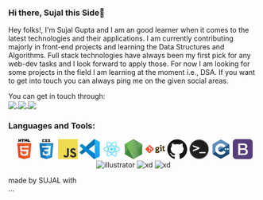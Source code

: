 


### Hi there, Sujal  this Side👋



Hey folks!, I'm Sujal Gupta and I am an good learner when it comes to the latest technologies and their applications. 
I am currently contributing majorly in front-end projects and learning the Data Structures and Algorithms. Full stack technologies have always been my first pick
for any web-dev tasks and I look forward to apply those. For now I am looking for some projects in the field I am learning at the moment i.e., DSA. If you want to
get into touch you can always ping me on the given social areas.

 You can get in touch through: 
  <br>
<a href="https://www.linkedin.com/in/sujal-gupta-436752201/" rel="nofollow">
  <img align='center' src="https://img.icons8.com/color/48/000000/linkedin-circled--v1.png"/>
</a>
 <a href="https://www.instagram.com/sujalgupta628//" rel="nofollw">
  <img align='center' src="https://img.icons8.com/color/48/000000/instagram-new--v1.png"/>
</a>
<a href="https://www.facebook.com/profile.php?id=100056035449144" rel="nofollw">
  <img align='center' src="https://img.icons8.com/color/48/000000/facebook-new.png"/>
</a>




### Languages and Tools:

<div align="center">


<img  alt="HTML5" width="40px" src="https://raw.githubusercontent.com/github/explore/80688e429a7d4ef2fca1e82350fe8e3517d3494d/topics/html/html.png" />
<img alt="CSS3" width="40px" src="https://raw.githubusercontent.com/github/explore/80688e429a7d4ef2fca1e82350fe8e3517d3494d/topics/css/css.png" />
<img alt="JavaScript" width="40px" src="https://raw.githubusercontent.com/github/explore/80688e429a7d4ef2fca1e82350fe8e3517d3494d/topics/javascript/javascript.png" />
 <img alt="Visual Studio Code" width="40px" src="https://raw.githubusercontent.com/github/explore/80688e429a7d4ef2fca1e82350fe8e3517d3494d/topics/visual-studio-code/visual-studio-code.png" />
<img alt="React" width="40px" src="https://raw.githubusercontent.com/github/explore/80688e429a7d4ef2fca1e82350fe8e3517d3494d/topics/react/react.png" />
<img  alt="Node.js" width="40px" src="https://raw.githubusercontent.com/github/explore/80688e429a7d4ef2fca1e82350fe8e3517d3494d/topics/nodejs/nodejs.png" />
<img  alt="Git" width="40px" src="https://raw.githubusercontent.com/github/explore/80688e429a7d4ef2fca1e82350fe8e3517d3494d/topics/git/git.png" />
<img  alt="GitHub" width="40px" src="https://raw.githubusercontent.com/github/explore/78df643247d429f6cc873026c0622819ad797942/topics/github/github.png" />
<img  alt="Terminal" width="40px" src="https://raw.githubusercontent.com/github/explore/80688e429a7d4ef2fca1e82350fe8e3517d3494d/topics/terminal/terminal.png" />
<img  alt="C++" width="40px" src="https://raw.githubusercontent.com/github/explore/80688e429a7d4ef2fca1e82350fe8e3517d3494d/topics/cpp/cpp.png" />
<img  alt="bootstrap" width="40px" src="https://raw.githubusercontent.com/github/explore/80688e429a7d4ef2fca1e82350fe8e3517d3494d/topics/bootstrap/bootstrap.png" />



<img  src="https://www.vectorlogo.zone/logos/adobe_illustrator/adobe_illustrator-icon.svg" alt="illustrator" width="40" height="40"/>
<img  src="https://cdn.worldvectorlogo.com/logos/adobe-photoshop-2.svg" alt="xd" width="40" height="40"/> 
 <img src="https://cdn.worldvectorlogo.com/logos/django.svg" alt="xd" width="40" height="40"/>  
</div>




made by SUJAL with </br>...
</div>
<!---
sujal2048/sujal2048 is a ✨ special ✨ repository because its `README.md` (this file) appears on your GitHub profile.
You can click the Preview link to take a look at your changes.
--->
